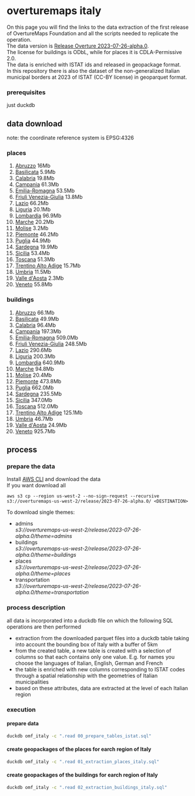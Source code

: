 # overturemaps italy
On this page you will find the links to the data extraction of the first release of OvertureMaps Foundation and all the scripts needed to replicate the operation.<br/>
The data version is [Release Overture 2023-07-26-alpha.0](https://overturemaps.org/download/).<br/>
The license for buildings is ODbL, while for places it is CDLA-Permissive 2.0.<br/>
The data is enriched with ISTAT ids and released in geopackage format.<br/>
In this repository there is also the dataset of the non-generalized Italian municipal borders at 2023 of ISTAT (CC-BY license) in geoparquet format.

### prerequisites
just duckdb
## data download
note: the coordinate reference system is EPSG:4326
### places
1. [Abruzzo](https://s3.eu-central-1.amazonaws.com/overturemaps.italy/places_abruzzo.gpkg) 16Mb
2. [Basilicata](https://s3.eu-central-1.amazonaws.com/overturemaps.italy/places_basilicata.gpkg) 5.9Mb
3. [Calabria](https://s3.eu-central-1.amazonaws.com/overturemaps.italy/places_calabria.gpkg) 19.8Mb
4. [Campania](https://s3.eu-central-1.amazonaws.com/overturemaps.italy/places_campania.gpkg) 61.3Mb
5. [Emilia-Romagna](https://s3.eu-central-1.amazonaws.com/overturemaps.italy/places_emiliaromagna.gpkg) 53.5Mb
6. [Friuli Venezia-Giulia](https://s3.eu-central-1.amazonaws.com/overturemaps.italy/places_friuliveneziagiulia.gpkg) 13.8Mb
7. [Lazio](https://s3.eu-central-1.amazonaws.com/overturemaps.italy/places_lazio.gpkg) 66.2Mb
8. [Liguria](https://s3.eu-central-1.amazonaws.com/overturemaps.italy/places_liguria.gpkg) 20.1Mb
9. [Lombardia](https://s3.eu-central-1.amazonaws.com/overturemaps.italy/places_lombardia.gpkg) 96.9Mb
10. [Marche](https://s3.eu-central-1.amazonaws.com/overturemaps.italy/places_marche.gpkg) 20.2Mb
11. [Molise](https://s3.eu-central-1.amazonaws.com/overturemaps.italy/places_molise.gpkg) 3.2Mb
12. [Piemonte](https://s3.eu-central-1.amazonaws.com/overturemaps.italy/places_piemonte.gpkg) 46.2Mb
13. [Puglia](https://s3.eu-central-1.amazonaws.com/overturemaps.italy/places_puglia.gpkg) 44.9Mb
14. [Sardegna](https://s3.eu-central-1.amazonaws.com/overturemaps.italy/places_sardegna.gpkg) 19.9Mb
15. [Sicilia](https://s3.eu-central-1.amazonaws.com/overturemaps.italy/places_sicilia.gpkg) 53.4Mb
16. [Toscana](https://s3.eu-central-1.amazonaws.com/overturemaps.italy/places_toscana.gpkg) 51.3Mb
17. [Trentino Alto Adige](https://s3.eu-central-1.amazonaws.com/overturemaps.italy/places_trentinoaltoadige.gpkg) 15.7Mb
18. [Umbria](https://s3.eu-central-1.amazonaws.com/overturemaps.italy/places_umbria.gpkg) 11.5Mb
19. [Valle d'Aosta](https://s3.eu-central-1.amazonaws.com/overturemaps.italy/places_valledaosta.gpkg) 2.3Mb
20. [Veneto](https://s3.eu-central-1.amazonaws.com/overturemaps.italy/places_veneto.gpkg) 55.8Mb

### buildings
1. [Abruzzo](https://s3.eu-central-1.amazonaws.com/overturemaps.italy/buildings_abruzzo.gpkg) 66.1Mb
2. [Basilicata](https://s3.eu-central-1.amazonaws.com/overturemaps.italy/buildings_basilicata.gpkg) 49.9Mb
3. [Calabria](https://s3.eu-central-1.amazonaws.com/overturemaps.italy/buildings_calabria.gpkg) 96.4Mb
4. [Campania](https://s3.eu-central-1.amazonaws.com/overturemaps.italy/buildings_campania.gpkg) 197.3Mb
5. [Emilia-Romagna](https://s3.eu-central-1.amazonaws.com/overturemaps.italy/buildings_emiliaromagna.gpkg) 509.0Mb
6. [Friuli Venezia-Giulia](https://s3.eu-central-1.amazonaws.com/overturemaps.italy/buildings_friuliveneziagiulia.gpkg) 248.5Mb
7. [Lazio](https://s3.eu-central-1.amazonaws.com/overturemaps.italy/buildings_lazio.gpkg) 290.6Mb
8. [Liguria](https://s3.eu-central-1.amazonaws.com/overturemaps.italy/buildings_liguria.gpkg) 200.3Mb
9. [Lombardia](https://s3.eu-central-1.amazonaws.com/overturemaps.italy/buildings_lombardia.gpkg) 640.9Mb
10. [Marche](https://s3.eu-central-1.amazonaws.com/overturemaps.italy/buildings_marche.gpkg) 94.8Mb
11. [Molise](https://s3.eu-central-1.amazonaws.com/overturemaps.italy/buildings_molise.gpkg) 20.4Mb
12. [Piemonte](https://s3.eu-central-1.amazonaws.com/overturemaps.italy/buildings_piemonte.gpkg) 473.8Mb
13. [Puglia](https://s3.eu-central-1.amazonaws.com/overturemaps.italy/buildings_puglia.gpkg) 662.0Mb
14. [Sardegna](https://s3.eu-central-1.amazonaws.com/overturemaps.italy/buildings_sardegna.gpkg) 235.5Mb
15. [Sicilia](https://s3.eu-central-1.amazonaws.com/overturemaps.italy/buildings_sicilia.gpkg) 347.0Mb
16. [Toscana](https://s3.eu-central-1.amazonaws.com/overturemaps.italy/buildings_toscana.gpkg) 512.0Mb
17. [Trentino Alto Adige](https://s3.eu-central-1.amazonaws.com/overturemaps.italy/buildings_trentinoaltoadige.gpkg) 125.1Mb
18. [Umbria](https://s3.eu-central-1.amazonaws.com/overturemaps.italy/buildings_umbria.gpkg) 46.7Mb
19. [Valle d'Aosta](https://s3.eu-central-1.amazonaws.com/overturemaps.italy/buildings_valledaosta.gpkg) 24.9Mb
20. [Veneto](https://s3.eu-central-1.amazonaws.com/overturemaps.italy/buildings_veneto.gpkg) 925.7Mb

## process
### prepare the data
Install [AWS CLI](https://docs.aws.amazon.com/cli/latest/userguide/getting-started-install.html) and download the data<br/>
If you want download all
```
aws s3 cp --region us-west-2 --no-sign-request --recursive s3://overturemaps-us-west-2/release/2023-07-26-alpha.0/ <DESTINATION>
```
To download single themes:
- admins<br/> *s3://overturemaps-us-west-2/release/2023-07-26-alpha.0/theme=admins*
- buildings<br/> *s3://overturemaps-us-west-2/release/2023-07-26-alpha.0/theme=buildings*
- places<br/>*s3://overturemaps-us-west-2/release/2023-07-26-alpha.0/theme=places*
- transportation<br/>*s3://overturemaps-us-west-2/release/2023-07-26-alpha.0/theme=transportation*

### process description
all data is incorporated into a duckdb file on which the following SQL operations are then performed
- extraction from the downloaded parquet files into a duckdb table taking into account the bounding box of Italy with a buffer of 5km
- from the created table, a new table is created with a selection of columns so that each contains only one value. E.g. for names you choose the languages of Italian, English, German and French
- the table is enriched with new columns corresponding to ISTAT codes through a spatial relationship with the geometries of Italian municipalities
- based on these attributes, data are extracted at the level of each Italian region

### execution
#### prepare data
```bash
duckdb omf_italy -c ".read 00_prepare_tables_istat.sql"
```
#### create geopackages of the places for earch region of Italy
```bash
duckdb omf_italy -c ".read 01_extraction_places_italy.sql"
```
#### create geopackages of the buildings for earch region of Italy
```bash
duckdb omf_italy -c ".read 02_extraction_buildings_italy.sql"
```

